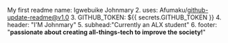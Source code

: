 My first readme
name: Igwebuike Johnmary
2. uses: Afumaku/github-update-readme@v1.0
3. GITHUB_TOKEN: ${{ secrets.GITHUB_TOKEN }}
4. header: "I'M Johnmary"
5. subhead:"Currently an ALX student"
6. footer: "**passionate about creating all-things-tech to improve the society!**"
